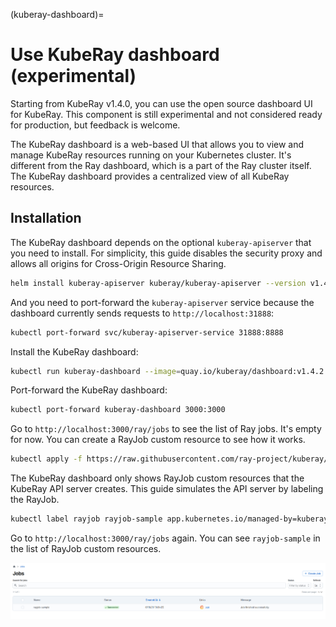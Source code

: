 (kuberay-dashboard)=

# Use KubeRay dashboard (experimental)

Starting from KubeRay v1.4.0, you can use the open source dashboard UI for KubeRay. This component is still experimental and not considered ready for production, but feedback is welcome.

The KubeRay dashboard is a web-based UI that allows you to view and manage KubeRay resources running on your Kubernetes cluster. It's different from the Ray dashboard, which is a part of the Ray cluster itself. The KubeRay dashboard provides a centralized view of all KubeRay resources.

## Installation

The KubeRay dashboard depends on the optional `kuberay-apiserver` that you need to install. For simplicity, this guide disables the security proxy and allows all origins for Cross-Origin Resource Sharing.

```bash
helm install kuberay-apiserver kuberay/kuberay-apiserver --version v1.4.2 --set security= --set cors.allowOrigin='*'
```

And you need to port-forward the `kuberay-apiserver` service because the dashboard currently sends requests to `http://localhost:31888`:

```bash
kubectl port-forward svc/kuberay-apiserver-service 31888:8888
```

Install the KubeRay dashboard:

```bash
kubectl run kuberay-dashboard --image=quay.io/kuberay/dashboard:v1.4.2
```

Port-forward the KubeRay dashboard:

```bash
kubectl port-forward kuberay-dashboard 3000:3000
```

Go to `http://localhost:3000/ray/jobs` to see the list of Ray jobs. It's empty for now. You can create a RayJob custom resource to see how it works.

```bash
kubectl apply -f https://raw.githubusercontent.com/ray-project/kuberay/refs/heads/v1.4.2/ray-operator/config/samples/ray-job.sample.yaml
```

The KubeRay dashboard only shows RayJob custom resources that the KubeRay API server creates. This guide simulates the API server by labeling the RayJob.

```bash
kubectl label rayjob rayjob-sample app.kubernetes.io/managed-by=kuberay-apiserver
```

Go to `http://localhost:3000/ray/jobs` again. You can see `rayjob-sample` in the list of RayJob custom resources.

![KubeRay Dashboard List of RayJobs](./images/kuberay-dashboard-rayjobs.png)
